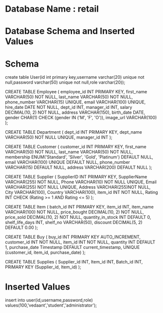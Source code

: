 # Database Name : retail
# Database Schema and Inserted Values

# Schema
create table User(id int primary key,username varchar(20) unique not null,password varchar(50) unique not null,role varchar(20));

CREATE TABLE Employee (
    employee_id INT PRIMARY KEY,
    first_name VARCHAR(50) NOT NULL,
    last_name VARCHAR(50) NOT NULL,
    phone_number VARCHAR(15) UNIQUE,
    email VARCHAR(100) UNIQUE,
    hire_date DATE NOT NULL,
    dept_id INT,
    manager_id INT,
    salary DECIMAL(10, 2) NOT NULL,
    address VARCHAR(150),
    birth_date DATE,
    gender CHAR(1) CHECK (gender IN ('M', 'F', 'O')),
    image_url VARCHAR(100)
);

CREATE TABLE Department (
    dept_id INT PRIMARY KEY,
    dept_name VARCHAR(50) NOT NULL UNIQUE,
    manager_id INT
);

CREATE TABLE Customer (
    customer_id INT PRIMARY KEY,
    first_name VARCHAR(50) NOT NULL,
    last_name VARCHAR(50) NOT NULL,
    membership ENUM('Standard', 'Silver', 'Gold', 'Platinum') DEFAULT NULL,
    email VARCHAR(100) UNIQUE DEFAULT NULL,
    phone_number VARCHAR(15) DEFAULT NULL,
    address VARCHAR(200) DEFAULT NULL
);

CREATE TABLE Supplier (
    SupplierID INT PRIMARY KEY,
    SupplierName VARCHAR(255) NOT NULL,
    Phone VARCHAR(10) NOT NULL UNIQUE,
    Email VARCHAR(255) NOT NULL UNIQUE,
    Address VARCHAR(255)NOT NULL,
    City VARCHAR(100),
    Country VARCHAR(100),
    item_id INT NOT NULL,
    Rating INT CHECK (Rating >= 1 AND Rating <= 5)
);

CREATE TABLE Item (
	batch_id INT PRIMARY KEY,
    item_id INT,
    item_name VARCHAR(100) NOT NULL,
    price_bought DECIMAL(10, 2) NOT NULL,
    price_sold DECIMAL(10, 2) NOT NULL,
    quantity_in_stock INT DEFAULT 0,
    shelf_life_days INT,
    shelf_no VARCHAR(50),
    discount DECIMAL(5, 2) DEFAULT 0.00
);

CREATE TABLE Buy (
    buy_id INT PRIMARY KEY AUTO_INCREMENT,
    customer_id INT NOT NULL,
    item_id INT NOT NULL,
    quantity INT DEFAULT 1,
    purchase_date Timestamp DEFAULT current_timestamp,
    UNIQUE (customer_id, item_id, purchase_date)
);

CREATE TABLE Supplies (
    Supplier_id INT,
    Item_id INT,
    Batch_id INT,
    PRIMARY KEY (Supplier_id, Item_id)
);

# Inserted Values
insert into user(id,username,password,role) values(100,'vedaant','student','administrator');

